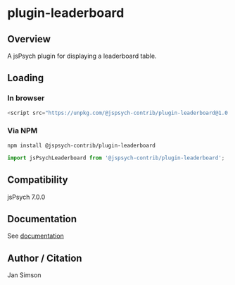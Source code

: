 # plugin-leaderboard

## Overview

A jsPsych plugin for displaying a leaderboard table.

## Loading

### In browser

```js
<script src="https://unpkg.com/@jspsych-contrib/plugin-leaderboard@1.0.0"></script>
```

### Via NPM

```
npm install @jspsych-contrib/plugin-leaderboard
```

```js
import jsPsychLeaderboard from '@jspsych-contrib/plugin-leaderboard';
```

## Compatibility

jsPsych 7.0.0

## Documentation

See [documentation](https://github.com/jspsych/jspsych-contrib/blob/main/packages/plugin-leaderboard/docs/jspsych-plugin-leaderboard.md)

## Author / Citation

Jan Simson
